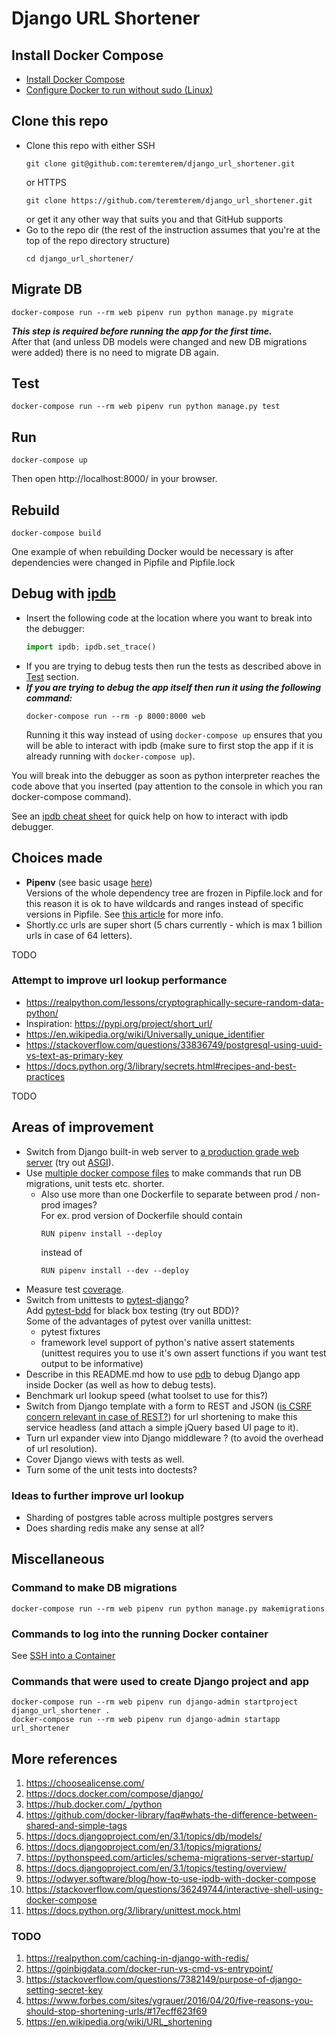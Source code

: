 # Django URL Shortener

## Install Docker Compose

- [Install Docker Compose](https://docs.docker.com/compose/install/)
- [Configure Docker to run without sudo (Linux)](
   https://docs.docker.com/engine/install/linux-postinstall/)

## Clone this repo
- Clone this repo with either SSH
   ```
   git clone git@github.com:teremterem/django_url_shortener.git
   ```
   or HTTPS
   ```
   git clone https://github.com/teremterem/django_url_shortener.git
   ```
   or get it any other way that suits you and that GitHub supports
- Go to the repo dir (the rest of the instruction assumes
   that you're at the top of the repo directory structure)
   ```
   cd django_url_shortener/
   ```

## Migrate DB

```
docker-compose run --rm web pipenv run python manage.py migrate
```
***This step is required before running the app for the first time.***  
After that (and unless DB models were changed and new DB migrations were added)
there is no need to migrate DB again.

## Test

```
docker-compose run --rm web pipenv run python manage.py test
```

## Run

```
docker-compose up
```
Then open http://localhost:8000/ in your browser.

## Rebuild

```
docker-compose build
```
One example of when rebuilding Docker would be necessary is after dependencies were changed in Pipfile and Pipfile.lock

## Debug with [ipdb](https://github.com/gotcha/ipdb)

- Insert the following code at the location where you want to break into the debugger:
  ```python
  import ipdb; ipdb.set_trace()
  ```
- If you are trying to debug tests then run the tests as described above in [Test](#Test) section.
- ***If you are trying to debug the app itself then run it using the following command:***
  ```
  docker-compose run --rm -p 8000:8000 web
  ```
  Running it this way instead of using ```docker-compose up```
  ensures that you will be able to interact with ipdb (make sure to first stop the app if it is already running with
  ```docker-compose up```).

You will break into the debugger as soon as python interpreter reaches the code above that you inserted (pay attention
to the console in which you ran docker-compose command).

See an [ipdb cheat sheet](https://wangchuan.github.io/coding/2017/07/12/ipdb-cheat-sheet.html) for quick help on how to
interact with ipdb debugger.

## Choices made

- **Pipenv** (see basic usage [here](https://pipenv-fork.readthedocs.io/en/latest/basics.html))  
  Versions of the whole dependency tree are frozen in Pipfile.lock and for this reason it is ok to have wildcards and
  ranges instead of specific versions in Pipfile. See [this article](https://realpython.com/pipenv-guide/) for more
  info.
- Shortly.cc urls are super short (5 chars currently - which is max 1 billion urls in case of 64 letters).

TODO

### Attempt to improve url lookup performance

- https://realpython.com/lessons/cryptographically-secure-random-data-python/
- Inspiration: https://pypi.org/project/short_url/
- https://en.wikipedia.org/wiki/Universally_unique_identifier
- https://stackoverflow.com/questions/33836749/postgresql-using-uuid-vs-text-as-primary-key
- https://docs.python.org/3/library/secrets.html#recipes-and-best-practices

TODO

## Areas of improvement

- Switch from Django built-in web server to [a production grade web server](
  https://docs.djangoproject.com/en/3.1/howto/deployment/asgi/) (try out [ASGI](
  https://asgi.readthedocs.io/en/latest/)).
- Use [multiple docker compose files](
  https://runnable.com/docker/advanced-docker-compose-configuration#using-multiple-docker-compose-files)
  to make commands that run DB migrations, unit tests etc. shorter.
  - Also use more than one Dockerfile to separate between prod / non-prod images?  
    For ex. prod version of Dockerfile should contain
    ```
    RUN pipenv install --deploy
    ```
    instead of
    ```
    RUN pipenv install --dev --deploy
    ```
- Measure test [coverage](https://coverage.readthedocs.io/en/coverage-5.2.1/).
- Switch from unittests to [pytest-django](https://pytest-django.readthedocs.io/en/latest/)?  
  Add [pytest-bdd](
  https://automationpanda.com/2018/10/22/python-testing-101-pytest-bdd/) for black box testing (try out BDD)?  
  Some of the advantages of pytest over vanilla unittest:
  - pytest fixtures
  - framework level support of python's native assert statements
    (unittest requires you to use it's own assert functions if you want test output to be informative)
- Describe in this README.md how to use [pdb](https://docs.python.org/3/library/pdb.html)
  to debug Django app inside Docker (as well as how to debug tests).
- Benchmark url lookup speed (what toolset to use for this?)
- Switch from Django template with a form to REST and JSON ([is CSRF concern relevant in case of REST?](
  https://security.stackexchange.com/questions/166724/should-i-use-csrf-protection-on-rest-api-endpoints)) for url
  shortening to make this service headless (and attach a simple jQuery based UI page to it).
- Turn url expander view into Django middleware ? (to avoid the overhead of url resolution).
- Cover Django views with tests as well.
- Turn some of the unit tests into doctests?

### Ideas to further improve url lookup

- Sharding of postgres table across multiple postgres servers
- Does sharding redis make any sense at all?

## Miscellaneous

### Command to make DB migrations

```
docker-compose run --rm web pipenv run python manage.py makemigrations
```

### Commands to log into the running Docker container

See [SSH into a Container](
https://phase2.github.io/devtools/common-tasks/ssh-into-a-container/)

### Commands that were used to create Django project and app

```
docker-compose run --rm web pipenv run django-admin startproject django_url_shortener .
docker-compose run --rm web pipenv run django-admin startapp url_shortener
```

## More references

1) https://choosealicense.com/
1) https://docs.docker.com/compose/django/
1) https://hub.docker.com/_/python
1) https://github.com/docker-library/faq#whats-the-difference-between-shared-and-simple-tags
1) https://docs.djangoproject.com/en/3.1/topics/db/models/
1) https://docs.djangoproject.com/en/3.1/topics/migrations/
1) https://pythonspeed.com/articles/schema-migrations-server-startup/
1) https://docs.djangoproject.com/en/3.1/topics/testing/overview/
1) https://odwyer.software/blog/how-to-use-ipdb-with-docker-compose
1) https://stackoverflow.com/questions/36249744/interactive-shell-using-docker-compose
1) https://docs.python.org/3/library/unittest.mock.html

### TODO

1) https://realpython.com/caching-in-django-with-redis/
1) https://goinbigdata.com/docker-run-vs-cmd-vs-entrypoint/
1) https://stackoverflow.com/questions/7382149/purpose-of-django-setting-secret-key
1) https://www.forbes.com/sites/ygrauer/2016/04/20/five-reasons-you-should-stop-shortening-urls/#17ecff623f69
1) https://en.wikipedia.org/wiki/URL_shortening
